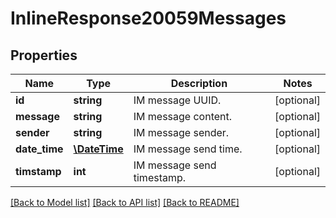 # InlineResponse20059Messages

## Properties
Name | Type | Description | Notes
------------ | ------------- | ------------- | -------------
**id** | **string** | IM message UUID. | [optional] 
**message** | **string** | IM message content. | [optional] 
**sender** | **string** | IM message sender. | [optional] 
**date_time** | [**\DateTime**](\DateTime.md) | IM message send time. | [optional] 
**timstamp** | **int** | IM message send timestamp. | [optional] 

[[Back to Model list]](../README.md#documentation-for-models) [[Back to API list]](../README.md#documentation-for-api-endpoints) [[Back to README]](../README.md)



